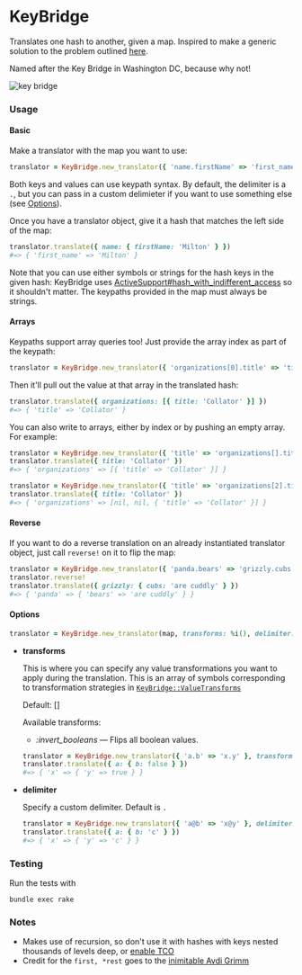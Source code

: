 # KeyBridge

Translates one hash to another, given a map. Inspired to make a generic solution to the problem outlined [here](http://codenoble.com/blog/transforming-hashes-a-refactoring-story/).

Named after the Key Bridge in Washington DC, because why not!

![key bridge](https://upload.wikimedia.org/wikipedia/commons/8/83/Key_Bridge,_Washington_D.C.jpg)

### Usage

#### Basic

Make a translator with the map you want to use:

``` ruby
translator = KeyBridge.new_translator({ 'name.firstName' => 'first_name' })
```

Both keys and values can use keypath syntax. By default, the delimiter is a `.`, but you can pass in  a custom delimieter if you want to use something else (see [Options](#options)).

Once you have a translator object, give it a hash that matches the left side of the map:

``` ruby
translator.translate({ name: { firstName: 'Milton' } })
#=> { 'first_name' => 'Milton' }
```

Note that you can use either symbols or strings for the hash keys in the given hash: KeyBridge uses [ActiveSupport#hash_with_indifferent_access](https://github.com/rails/rails/blob/master/activesupport/lib/active_support/hash_with_indifferent_access.rb) so it shouldn't matter. The keypaths provided in the map must always be strings.

#### Arrays

Keypaths support array queries too! Just provide the array index as part of the keypath:

``` ruby
translator = KeyBridge.new_translator({ 'organizations[0].title' => 'title' })
```

Then it'll pull out the value at that array in the translated hash:

``` ruby
translator.translate({ organizations: [{ title: 'Collator' }] })
#=> { 'title' => 'Collator' }
```

You can also write to arrays, either by index or by pushing an empty array. For example:

``` ruby
translator = KeyBridge.new_translator({ 'title' => 'organizations[].title' })
translator.translate({ title: 'Collator' })
#=> { 'organizations' => [{ 'title' => 'Collator' }] }

translator = KeyBridge.new_translator({ 'title' => 'organizations[2].title' })
translator.translate({ title: 'Collator' })
#=> { 'organizations' => [nil, nil, { 'title' => 'Collator' }] }
```

#### Reverse

If you want to do a reverse translation on an already instantiated translator object, just call `reverse!` on it to flip the map:

``` ruby
translator = KeyBridge.new_translator({ 'panda.bears' => 'grizzly.cubs' })
translator.reverse!
translator.translate({ grizzly: { cubs: 'are cuddly' } })
#=> { 'panda' => { 'bears' => 'are cuddly' } }
```

#### Options <a id="options"></a>

``` ruby
translator = KeyBridge.new_translator(map, transforms: %i(), delimiter: '.')
```

- **transforms**
  
  This is where you can specify any value transformations you want to apply during the translation. This is an array of symbols corresponding to transformation strategies in [`KeyBridge::ValueTransforms`](https://github.com/neezer/key_bridge/tree/master/lib/key_bridge/value_transforms)
  
  Default: []
  
  Available transforms:
  
  - *:invert_booleans* — Flips all boolean values.
  
  ```ruby
  translator = KeyBridge.new_translator({ 'a.b' => 'x.y' }, transforms: %i(invert_booleans))
  translator.translate({ a: { b: false } })
  #=> { 'x' => { 'y' => true } }
  ```

- **delimiter**
  
  Specify a custom delimiter. Default is `.`

  ```ruby
  translator = KeyBridge.new_translator({ 'a@b' => 'x@y' }, delimiter: '@')
  translator.translate({ a: { b: 'c' } })
  #=> { 'x' => { 'y' => 'c' } }
  ```

### Testing

Run the tests with

``` 
bundle exec rake
```

### Notes

- Makes use of recursion, so don't use it with hashes with keys nested thousands of levels deep, or [enable TCO](http://nithinbekal.com/posts/ruby-tco/)
- Credit for the `first, *rest` goes to the [inimitable Avdi Grimm](http://devblog.avdi.org/2010/01/31/first-and-rest-in-ruby/)
